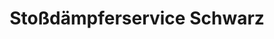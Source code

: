 ---
title: "Stoßdämpferservice Schwarz"
url: /auerbach/stossdaempferservice-schwarz/
shop: Autoteile
---